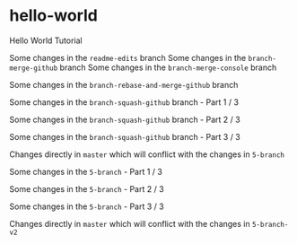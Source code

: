 # hello-world
Hello World Tutorial

Some changes in the `readme-edits` branch
Some changes in the `branch-merge-github` branch
Some changes in the `branch-merge-console` branch

Some changes in the `branch-rebase-and-merge-github` branch

Some changes in the `branch-squash-github` branch - Part 1 / 3

Some changes in the `branch-squash-github` branch - Part 2 / 3

Some changes in the `branch-squash-github` branch - Part 3 / 3

Changes directly in `master` which will conflict with the changes in `5-branch`

Some changes in the `5-branch` - Part 1 / 3

Some changes in the `5-branch` - Part 2 / 3

Some changes in the `5-branch` - Part 3 / 3

Changes directly in `master` which will conflict with the changes in `5-branch-v2`
